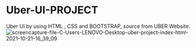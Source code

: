 # Uber-UI-PROJECT
Uber UI by using HTML , CSS and BOOTSTRAP, source from UBER Website. 
![screencapture-file-C-Users-LENOVO-Desktop-uber-project-index-html-2021-10-21-16_39_09](https://user-images.githubusercontent.com/85819910/138266818-e44a737b-1c3b-496b-9310-b1b04fde72ff.png)
